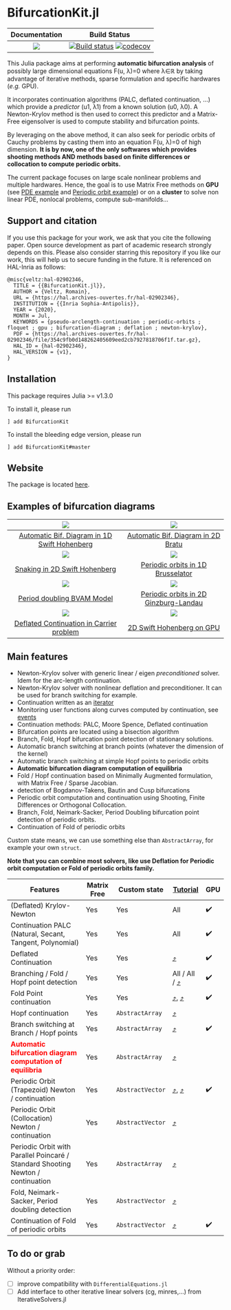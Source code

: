 # BifurcationKit.jl

| **Documentation**                                                               | **Build Status**                                                                                |
|:-------------------------------------------------------------------------------:|:-----------------------------------------------------------------------------------------------:|
| [![](https://img.shields.io/badge/docs-dev-blue.svg)](https://rveltz.github.io/BifurcationKit.jl/dev) | [![Build status](https://github.com/rveltz/BifurcationKit.jl/workflows/CI/badge.svg)](https://github.com/rveltz/BifurcationKit.jl/actions) [![codecov](https://codecov.io/gh/rveltz/BifurcationKit.jl/branch/master/graph/badge.svg)](https://codecov.io/gh/rveltz/BifurcationKit.jl) |

This Julia package aims at performing **automatic bifurcation analysis** of possibly large dimensional equations F(u, λ)=0 where λ∈ℝ by taking advantage of iterative methods, sparse formulation and specific hardwares (*e.g.* GPU).

It incorporates continuation algorithms (PALC, deflated continuation, ...) which provide a *predictor* (u1, λ1) from a known solution (u0, λ0). A Newton-Krylov method is then used to correct this predictor and a Matrix-Free eigensolver is used to compute stability and bifurcation points.

By leveraging on the above method, it can also seek for periodic orbits of Cauchy problems by casting them into an equation F(u, λ)=0 of high dimension. **It is by now, one of the only softwares which provides shooting methods AND methods based on finite differences or collocation to compute periodic orbits.**

The current package focuses on large scale nonlinear problems and multiple hardwares. Hence, the goal is to use Matrix Free methods on **GPU** (see [PDE example](https://rveltz.github.io/BifurcationKit.jl/dev/tutorials2b/#The-Swift-Hohenberg-equation-on-the-GPU-(non-local)-1) and [Periodic orbit example](https://rveltz.github.io/BifurcationKit.jl/dev/tutorialsCGL/#Continuation-of-periodic-orbits-on-the-GPU-(Advanced)-1)) or on a **cluster** to solve non linear PDE, nonlocal problems, compute sub-manifolds...


## Support and citation
If you use this package for your work, we ask that you cite the following paper. Open source development as part of academic research strongly depends on this. Please also consider starring this repository if you like our work, this will help us to secure funding in the future. It is referenced on HAL-Inria as follows:

```
@misc{veltz:hal-02902346,
  TITLE = {{BifurcationKit.jl}},
  AUTHOR = {Veltz, Romain},
  URL = {https://hal.archives-ouvertes.fr/hal-02902346},
  INSTITUTION = {{Inria Sophia-Antipolis}},
  YEAR = {2020},
  MONTH = Jul,
  KEYWORDS = {pseudo-arclength-continuation ; periodic-orbits ; floquet ; gpu ; bifurcation-diagram ; deflation ; newton-krylov},
  PDF = {https://hal.archives-ouvertes.fr/hal-02902346/file/354c9fb0d148262405609eed2cb7927818706f1f.tar.gz},
  HAL_ID = {hal-02902346},
  HAL_VERSION = {v1},
}
```

## Installation

This package requires Julia >= v1.3.0

To install it, please run

`] add BifurcationKit`

To install the bleeding edge version, please run

`] add BifurcationKit#master`

## Website

The package is located [here](https://github.com/rveltz/BifurcationKit.jl).

## Examples of bifurcation diagrams


| ![](https://rveltz.github.io/BifurcationKit.jl/dev/BDSH1d.png)   |  ![](https://rveltz.github.io/BifurcationKit.jl/dev/mittlemannBD-1.png) |
|:-------------:|:-------------:|
| [Automatic Bif. Diagram in 1D Swift Hohenberg](https://rveltz.github.io/BifurcationKit.jl/dev/Swift-Hohenberg1d/#Swift-Hohenberg-equation-1d-1) |  [Automatic Bif. Diagram in 2D Bratu](https://rveltz.github.io/BifurcationKit.jl/dev/mittelmannAuto/#Automatic-diagram-of-2d-Bratu–Gelfand-problem-(Intermediate)-1) |
| ![](https://rveltz.github.io/BifurcationKit.jl/dev/sh2dbranches.png)   |  ![](https://rveltz.github.io/BifurcationKit.jl/dev/bru-po-cont-3br.png) |
| [Snaking in 2D Swift Hohenberg](https://rveltz.github.io/BifurcationKit.jl/dev/tutorials2) |  [Periodic orbits in 1D Brusselator](https://rveltz.github.io/BifurcationKit.jl/dev/tutorials3/) |  
| ![](https://rveltz.github.io/BifurcationKit.jl/dev/br_pd3.png) |![](https://rveltz.github.io/BifurcationKit.jl/dev/cgl-sh-br.png) |
| [Period doubling BVAM Model](https://rveltz.github.io/BifurcationKit.jl/dev/tutorialsPD)  |  [Periodic orbits in 2D Ginzburg-Landau](https://rveltz.github.io/BifurcationKit.jl/dev/tutorialsCGL/)  |
| ![](https://rveltz.github.io/BifurcationKit.jl/dev/carrier.png) | ![](https://rveltz.github.io/BifurcationKit.jl/dev/GPU-branch.png) |
| [Deflated Continuation in Carrier problem](https://rveltz.github.io/BifurcationKit.jl/dev/tutorialCarrier/#Deflated-Continuation-in-the-Carrier-Problem-1)  |  [2D Swift Hohenberg on GPU](https://rveltz.github.io/BifurcationKit.jl/dev/tutorials2b/#The-Swift-Hohenberg-equation-(non-local)-on-the-GPU-(Advanced)-1)  |


## Main features

- Newton-Krylov solver with generic linear / eigen *preconditioned* solver. Idem for the arc-length continuation.
- Newton-Krylov solver with nonlinear deflation and preconditioner. It can be used for branch switching for example.
- Continuation written as an [iterator](https://rveltz.github.io/BifurcationKit.jl/dev/iterator/)
- Monitoring user functions along curves computed by continuation, see [events](https://rveltz.github.io/BifurcationKit.jl/dev/EventCallback/)
- Continuation methods: PALC, Moore Spence, Deflated continuation
- Bifurcation points are located using a bisection algorithm
- Branch, Fold, Hopf bifurcation point detection of stationary solutions.
- Automatic branch switching at branch points (whatever the dimension of the kernel)
- Automatic branch switching at simple Hopf points to periodic orbits
- **Automatic bifurcation diagram computation of equilibria**
- Fold / Hopf continuation based on Minimally Augmented formulation, with Matrix Free / Sparse Jacobian.
- detection of Bogdanov-Takens, Bautin and Cusp bifurcations
- Periodic orbit computation and continuation using Shooting, Finite Differences or Orthogonal Collocation.
- Branch, Fold, Neimark-Sacker, Period Doubling bifurcation point detection of periodic orbits.
- Continuation of Fold of periodic orbits

Custom state means, we can use something else than `AbstractArray`, for example your own `struct`.

**Note that you can combine most solvers, like use Deflation for Periodic orbit computation or Fold of periodic orbits family.**


|Features|Matrix Free|Custom state| [Tutorial](https://rveltz.github.io/BifurcationKit.jl/dev/tutorials/) | GPU |
|---|---|---|---|---|
| (Deflated) Krylov-Newton| Yes| Yes| All| :heavy_check_mark:|
| Continuation PALC (Natural, Secant, Tangent, Polynomial) | Yes| Yes| All |:heavy_check_mark:  |
| Deflated Continuation | Yes| Yes| [:arrow_heading_up:](https://rveltz.github.io/BifurcationKit.jl/dev/tutorialCarrier/#Deflated-Continuation-in-the-Carrier-Problem-1) |:heavy_check_mark:  |
| Branching / Fold / Hopf point detection | Yes| Yes| All / All / [:arrow_heading_up:](https://rveltz.github.io/BifurcationKit.jl/dev/tutorials/#Bifurcation-diagrams-with-periodic-orbits-1) | :heavy_check_mark: |
| Fold Point continuation | Yes| Yes| [:arrow_heading_up:](https://rveltz.github.io/BifurcationKit.jl/dev/tutorials1/#Temperature-model-(simplest-example-for-equilibria)-1), [:arrow_heading_up:](https://rveltz.github.io/BifurcationKit.jl/dev/tutorialsCGL/#Complex-Ginzburg-Landau-2d-1) | :heavy_check_mark: |
| Hopf continuation | Yes| `AbstractArray` | [:arrow_heading_up:](https://rveltz.github.io/BifurcationKit.jl/dev/tutorials3/#Continuation-of-Hopf-points-1) | |
| Branch switching at Branch / Hopf points | Yes| `AbstractArray` | [:arrow_heading_up:](https://rveltz.github.io/BifurcationKit.jl/dev/tutorials/#Bifurcation-diagrams-with-periodic-orbits-1) | :heavy_check_mark: |
| <span style="color:red">**Automatic bifurcation diagram computation of equilibria**</span> | Yes| `AbstractArray` |  [:arrow_heading_up:](https://rveltz.github.io/BifurcationKit.jl/dev/tutorials/#Automatic-bifurcation-diagram-1) | |
| Periodic Orbit (Trapezoid) Newton / continuation | Yes| `AbstractVector` | [:arrow_heading_up:](https://rveltz.github.io/BifurcationKit.jl/dev/tutorials3/#Brusselator-1d-(automatic)-1), [:arrow_heading_up:](https://rveltz.github.io/BifurcationKit.jl/dev/tutorialsCGL/#Complex-Ginzburg-Landau-2d-1) | :heavy_check_mark:|
| Periodic Orbit (Collocation) Newton / continuation | Yes| `AbstractVector` | [:arrow_heading_up:](https://rveltz.github.io/BifurcationKit.jl/dev/tutorials/ode/tutorialsODE/#Neural-mass-equation-(Hopf-aBS)) | |
| Periodic Orbit with Parallel Poincaré / Standard Shooting Newton / continuation | Yes| `AbstractArray` |  [:arrow_heading_up:](https://rveltz.github.io/BifurcationKit.jl/dev/tutorials/#Bifurcation-diagrams-with-periodic-orbits-1) | |
| Fold, Neimark-Sacker, Period doubling detection | Yes| `AbstractVector` | [:arrow_heading_up:](https://rveltz.github.io/BifurcationKit.jl/dev/tutorials/#Bifurcation-diagrams-with-periodic-orbits-1)  | |
| Continuation of Fold of periodic orbits | Yes| `AbstractVector` | [:arrow_heading_up:](https://rveltz.github.io/BifurcationKit.jl/dev/tutorialsCGL/#Complex-Ginzburg-Landau-2d-1) | :heavy_check_mark: |

## To do or grab
Without a priority order:

- [ ] improve compatibility with `DifferentialEquations.jl`
- [ ] Add interface to other iterative linear solvers (cg, minres,...) from IterativeSolvers.jl
